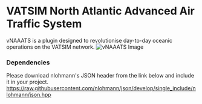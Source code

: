 # VATSIM North Atlantic Advanced Air Traffic System
vNAAATS is a plugin designed to revolutionise day-to-day oceanic operations on the VATSIM network.
![vNAAATS Image](https://i.imgur.com/q1GhFwg.png)

### Dependencies
Please download nlohmann's JSON header from the link below and include it in your project.
https://raw.githubusercontent.com/nlohmann/json/develop/single_include/nlohmann/json.hpp
